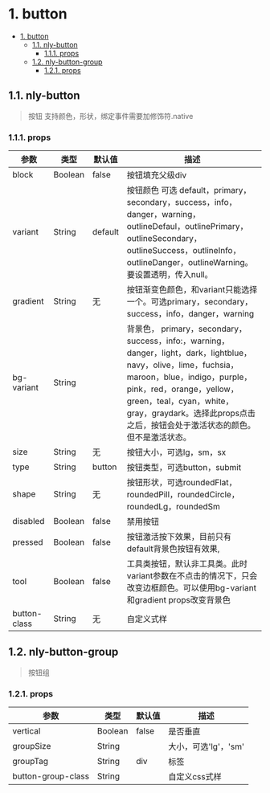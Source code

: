 # 1. button
<!-- TOC -->

- [1. button](#1-button)
    - [1.1. nly-button](#11-nly-button)
        - [1.1.1. props](#111-props)
    - [1.2. nly-button-group](#12-nly-button-group)
        - [1.2.1. props](#121-props)

<!-- /TOC -->
## 1.1. nly-button

>按钮 支持颜色，形状，绑定事件需要加修饰符.native

### 1.1.1. props

参数 | 类型 |  默认值 | 描述
-|-|-|-
block | Boolean | false | 按钮填充父级div
variant | String | default | 按钮颜色 可选  default，primary，secondary，success，info，danger，warning，outlineDefaul，outlinePrimary，outlineSecondary，outlineSuccess，outlineInfo，outlineDanger，outlineWarning。要设置透明，传入null。
gradient | String | 无 | 按钮渐变色颜色，和variant只能选择一个。可选primary，secondary，success，info，danger，warning
bg-variant | String | | 背景色，  primary，secondary，success，info:，warning，danger，light，dark，lightblue，navy，olive，lime，fuchsia，maroon，blue，indigo，purple，pink，red，orange，yellow，green，teal，cyan，white，gray，graydark。选择此props点击之后，按钮会处于激活状态的颜色。但不是激活状态。
size | String | 无 | 按钮大小，可选lg，sm，sx
type | String | button | 按钮类型，可选button，submit
shape | String | 无 | 按钮形状，可选roundedFlat，roundedPill，roundedCircle，roundedLg，roundedSm
disabled | Boolean | false | 禁用按钮
pressed | Boolean | false |按钮激活按下效果，目前只有default背景色按钮有效果,
tool | Boolean | false | 工具类按钮，默认非工具类。此时variant参数在不点击的情况下，只会改变边框颜色。可以使用bg-variant和gradient props改变背景色
button-class | String | 无 | 自定义式样

## 1.2. nly-button-group

>按钮组

### 1.2.1. props

参数 | 类型 |  默认值 | 描述
-|-|-|-
vertical | Boolean | false | 是否垂直
groupSize | String |  | 大小，可选'lg'，'sm'
groupTag | String | div | 标签
button-group-class | String | | 自定义css式样

